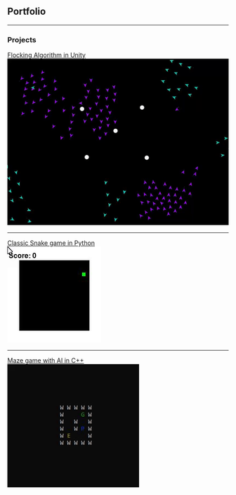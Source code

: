 ## Portfolio

---

### Projects

[Flocking Algorithm in Unity](https://github.com/LBess)
<br>
<img src="images/2flocks_obstacles_gif.gif?raw=true"/>

---
[Classic Snake game in Python](https://github.com/LBess)
<br>
<img src="images/snake.gif?raw=true"/>

---
[Maze game with AI in C++](https://github.com/LBess/cave-runner)
<br>
<img src="images/maze_demo_gif.gif?raw=true"/>
